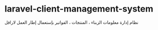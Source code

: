 # laravel-client-management-system
نظام إدارة معلومات الزبناء ، المنتجات ، الفواتير بإستعمال إطار العمل لارافل
